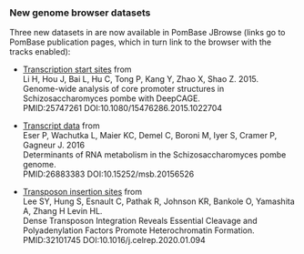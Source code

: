 ### New genome browser datasets
<!-- pombase_flags: frontpage -->
<!-- newsfeed_thumbnail: browser.png -->

Three new datasets in are now available in PomBase JBrowse (links go
to PomBase publication pages, which in turn link to the browser with
the tracks enabled):

- [Transcription start sites](https://www.pombase.org/reference/PMID:25747261) from \
  Li H, Hou J, Bai L, Hu C, Tong P, Kang Y, Zhao X, Shao Z. 2015. \
  Genome-wide analysis of core promoter structures in Schizosaccharomyces pombe with DeepCAGE. \
  PMID:25747261 DOI:10.1080/15476286.2015.1022704

- [Transcript data](https://www.pombase.org/reference/PMID:26883383) from \
  Eser P, Wachutka L, Maier KC, Demel C, Boroni M, Iyer S, Cramer P, Gagneur J. 2016 \
  Determinants of RNA metabolism in the Schizosaccharomyces pombe genome. \
  PMID:26883383 DOI:10.15252/msb.20156526

- [Transposon insertion sites](https://www.pombase.org/reference/PMID:32101745) from \
  Lee SY, Hung S, Esnault C, Pathak R, Johnson KR, Bankole O, Yamashita A, Zhang H Levin HL. \
  Dense Transposon Integration Reveals Essential Cleavage and Polyadenylation Factors Promote Heterochromatin Formation. \
  PMID:32101745 DOI:10.1016/j.celrep.2020.01.094
